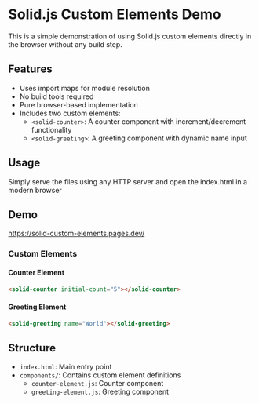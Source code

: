 # Solid.js Custom Elements Demo

This is a simple demonstration of using Solid.js custom elements directly in the browser without any build step.

## Features

- Uses import maps for module resolution
- No build tools required
- Pure browser-based implementation
- Includes two custom elements:
  - `<solid-counter>`: A counter component with increment/decrement functionality
  - `<solid-greeting>`: A greeting component with dynamic name input

## Usage

Simply serve the files using any HTTP server and open the index.html in a modern browser

## Demo
https://solid-custom-elements.pages.dev/

### Custom Elements

#### Counter Element
```html
<solid-counter initial-count="5"></solid-counter>
```

#### Greeting Element
```html
<solid-greeting name="World"></solid-greeting>
```

## Structure

- `index.html`: Main entry point
- `components/`: Contains custom element definitions
  - `counter-element.js`: Counter component
  - `greeting-element.js`: Greeting component